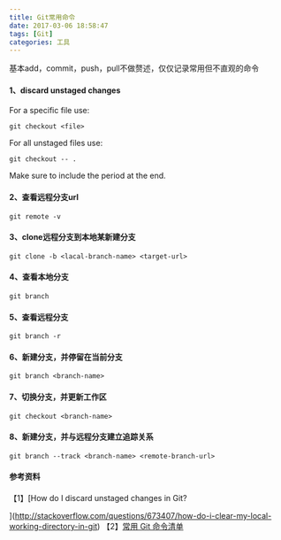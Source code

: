 ```yaml
---
title: Git常用命令
date: 2017-03-06 18:58:47
tags: [Git]
categories: 工具
---
```

基本add，commit，push，pull不做赘述，仅仅记录常用但不直观的命令

#### 1、discard unstaged changes

For a specific file use:
```
git checkout <file>
```
For all unstaged files use:
```
git checkout -- .
```
Make sure to include the period at the end.

#### 2、查看远程分支url
```
git remote -v
```
#### 3、clone远程分支到本地某新建分支
```
git clone -b <lacal-branch-name> <target-url>
```
#### 4、查看本地分支
```
git branch
```
#### 5、查看远程分支
```
git branch -r
```
#### 6、新建分支，并停留在当前分支
```
git branch <branch-name>
```
#### 7、切换分支，并更新工作区
```
git checkout <branch-name>
```
#### 8、新建分支，并与远程分支建立追踪关系
```
git branch --track <branch-name> <remote-branch-url>
```

#### 参考资料
【1】[How do I discard unstaged changes in Git?

](http://stackoverflow.com/questions/673407/how-do-i-clear-my-local-working-directory-in-git)
【2】[常用 Git 命令清单](http://www.ruanyifeng.com/blog/2015/12/git-cheat-sheet.html?bsh_bid=938838579)